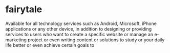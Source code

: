 # fairytale
Available for all technology services such as Android, Microsoft, iPhone applications or any other device, in addition to designing or providing services to users who want to create a specific website or manage an e-marketing project or even writing content or solutions to study or your daily life better or even achieve certain goals to
